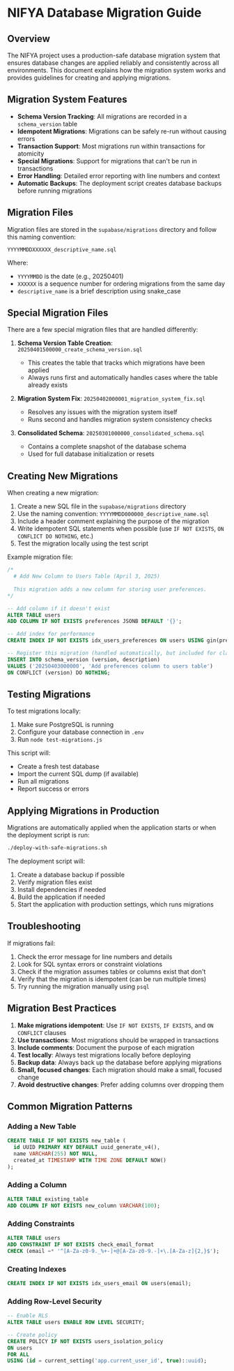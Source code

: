 # NIFYA Database Migration Guide

## Overview

The NIFYA project uses a production-safe database migration system that ensures database changes are applied reliably and consistently across all environments. This document explains how the migration system works and provides guidelines for creating and applying migrations.

## Migration System Features

- **Schema Version Tracking**: All migrations are recorded in a `schema_version` table
- **Idempotent Migrations**: Migrations can be safely re-run without causing errors
- **Transaction Support**: Most migrations run within transactions for atomicity
- **Special Migrations**: Support for migrations that can't be run in transactions
- **Error Handling**: Detailed error reporting with line numbers and context
- **Automatic Backups**: The deployment script creates database backups before running migrations

## Migration Files

Migration files are stored in the `supabase/migrations` directory and follow this naming convention:

```
YYYYMMDDXXXXXX_descriptive_name.sql
```

Where:
- `YYYYMMDD` is the date (e.g., 20250401)
- `XXXXXX` is a sequence number for ordering migrations from the same day
- `descriptive_name` is a brief description using snake_case

## Special Migration Files

There are a few special migration files that are handled differently:

1. **Schema Version Table Creation**: `20250401500000_create_schema_version.sql`
   - This creates the table that tracks which migrations have been applied
   - Always runs first and automatically handles cases where the table already exists

2. **Migration System Fix**: `20250402000001_migration_system_fix.sql`
   - Resolves any issues with the migration system itself
   - Runs second and handles migration system consistency checks

3. **Consolidated Schema**: `20250301000000_consolidated_schema.sql`
   - Contains a complete snapshot of the database schema
   - Used for full database initialization or resets

## Creating New Migrations

When creating a new migration:

1. Create a new SQL file in the `supabase/migrations` directory
2. Use the naming convention: `YYYYMMDD000000_descriptive_name.sql`
3. Include a header comment explaining the purpose of the migration
4. Write idempotent SQL statements when possible (use `IF NOT EXISTS`, `ON CONFLICT DO NOTHING`, etc.)
5. Test the migration locally using the test script

Example migration file:
```sql
/*
  # Add New Column to Users Table (April 3, 2025)
  
  This migration adds a new column for storing user preferences.
*/

-- Add column if it doesn't exist
ALTER TABLE users 
ADD COLUMN IF NOT EXISTS preferences JSONB DEFAULT '{}';

-- Add index for performance
CREATE INDEX IF NOT EXISTS idx_users_preferences ON users USING gin(preferences);

-- Register this migration (handled automatically, but included for clarity)
INSERT INTO schema_version (version, description)
VALUES ('20250403000000', 'Add preferences column to users table')
ON CONFLICT (version) DO NOTHING;
```

## Testing Migrations

To test migrations locally:

1. Make sure PostgreSQL is running
2. Configure your database connection in `.env`
3. Run `node test-migrations.js`

This script will:
- Create a fresh test database
- Import the current SQL dump (if available)
- Run all migrations
- Report success or errors

## Applying Migrations in Production

Migrations are automatically applied when the application starts or when the deployment script is run:

```bash
./deploy-with-safe-migrations.sh
```

The deployment script will:
1. Create a database backup if possible
2. Verify migration files exist
3. Install dependencies if needed
4. Build the application if needed
5. Start the application with production settings, which runs migrations

## Troubleshooting

If migrations fail:

1. Check the error message for line numbers and details
2. Look for SQL syntax errors or constraint violations
3. Check if the migration assumes tables or columns exist that don't
4. Verify that the migration is idempotent (can be run multiple times)
5. Try running the migration manually using `psql`

## Migration Best Practices

1. **Make migrations idempotent**: Use `IF NOT EXISTS`, `IF EXISTS`, and `ON CONFLICT` clauses
2. **Use transactions**: Most migrations should be wrapped in transactions
3. **Include comments**: Document the purpose of each migration
4. **Test locally**: Always test migrations locally before deploying
5. **Backup data**: Always back up the database before applying migrations
6. **Small, focused changes**: Each migration should make a small, focused change
7. **Avoid destructive changes**: Prefer adding columns over dropping them

## Common Migration Patterns

### Adding a New Table
```sql
CREATE TABLE IF NOT EXISTS new_table (
  id UUID PRIMARY KEY DEFAULT uuid_generate_v4(),
  name VARCHAR(255) NOT NULL,
  created_at TIMESTAMP WITH TIME ZONE DEFAULT NOW()
);
```

### Adding a Column
```sql
ALTER TABLE existing_table
ADD COLUMN IF NOT EXISTS new_column VARCHAR(100);
```

### Adding Constraints
```sql
ALTER TABLE users
ADD CONSTRAINT IF NOT EXISTS check_email_format 
CHECK (email ~* '^[A-Za-z0-9._%+-]+@[A-Za-z0-9.-]+\.[A-Za-z]{2,}$');
```

### Creating Indexes
```sql
CREATE INDEX IF NOT EXISTS idx_users_email ON users(email);
```

### Adding Row-Level Security
```sql
-- Enable RLS
ALTER TABLE users ENABLE ROW LEVEL SECURITY;

-- Create policy
CREATE POLICY IF NOT EXISTS users_isolation_policy 
ON users 
FOR ALL 
USING (id = current_setting('app.current_user_id', true)::uuid);
```